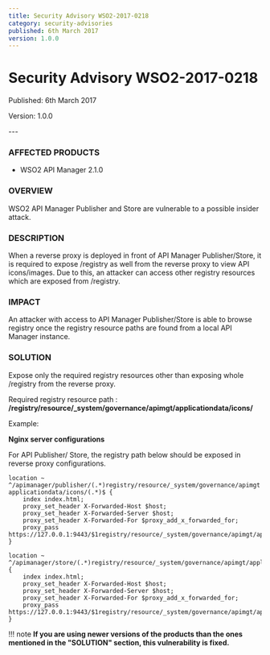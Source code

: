```yaml
---
title: Security Advisory WSO2-2017-0218
category: security-advisories
published: 6th March 2017
version: 1.0.0
---
```


# Security Advisory WSO2-2017-0218

<p class="doc-version">Published: 6th March 2017</p>
<p class="doc-version">Version: 1.0.0</p>
---

### AFFECTED PRODUCTS
* WSO2 API Manager 2.1.0


### OVERVIEW
WSO2 API Manager Publisher and Store are vulnerable to a possible insider attack.


### DESCRIPTION
When a reverse proxy is deployed in front of API Manager Publisher/Store, it is required to expose /registry as well from the reverse proxy to view API icons/images. Due to this, an attacker can access other registry resources which are exposed from /registry.


### IMPACT
An attacker with access to API Manager Publisher/Store is able to browse registry once the registry resource paths are found from a local API Manager instance.


### SOLUTION
Expose only the required registry resources other than exposing whole /registry from the reverse proxy.

Required registry resource path : **/registry/resource/_system/governance/apimgt/applicationdata/icons/**

Example:

**Nginx server configurations**

For API Publisher/ Store, the registry path below should be exposed in reverse proxy configurations.

```tab='API Publisher'
location ~ ^/apimanager/publisher/(.*)registry/resource/_system/governance/apimgt applicationdata/icons/(.*)$ {
    index index.html;
    proxy_set_header X-Forwarded-Host $host;
    proxy_set_header X-Forwarded-Server $host;
    proxy_set_header X-Forwarded-For $proxy_add_x_forwarded_for;
    proxy_pass https://127.0.0.1:9443/$1registry/resource/_system/governance/apimgt/applicationdata/icons/$2;
}
```

```tab='API Store'
location ~ ^/apimanager/store/(.*)registry/resource/_system/governance/apimgt/applicationdata/icons/(.*)$ {
    index index.html;
    proxy_set_header X-Forwarded-Host $host;
    proxy_set_header X-Forwarded-Server $host;
    proxy_set_header X-Forwarded-For $proxy_add_x_forwarded_for;
    proxy_pass https://127.0.0.1:9443/$1registry/resource/_system/governance/apimgt/applicationdata/icons/$2;
}
```


!!! note
    **If you are using newer versions of the products than the ones mentioned in the "SOLUTION" section, this vulnerability is fixed.**
